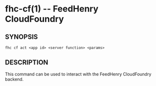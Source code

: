 fhc-cf(1) -- FeedHenry CloudFoundry
===================================

## SYNOPSIS

    fhc cf act <app id> <server function> <params>

## DESCRIPTION

This command can be used to interact with the FeedHenry CloudFoundry backend.


